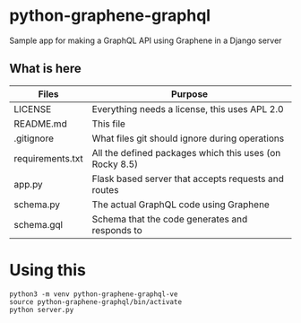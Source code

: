 # python-graphene-graphql

Sample app for making a GraphQL API using Graphene in a Django server

## What is here

| Files | Purpose |
|---|---|
| LICENSE | Everything needs a license, this uses APL 2.0 |
| README.md | This file |
| .gitignore | What files git should ignore during operations |
| requirements.txt | All the defined packages which this uses (on Rocky 8.5) |
| app.py | Flask based server that accepts requests and routes |
| schema.py | The actual GraphQL code using Graphene  |
| schema.gql | Schema that the code generates and responds to |

# Using this


```
python3 -m venv python-graphene-graphql-ve
source python-graphene-graphql/bin/activate
python server.py
```

